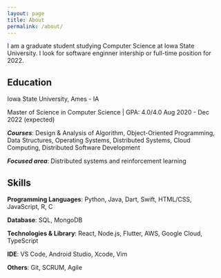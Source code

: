 ```yaml
---
layout: page
title: About
permalink: /about/
---
```


I am a graduate student studying Computer Science at Iowa State
University. I look for software enginner intership or full-time position for 2022.

## Education
Iowa State University, Ames - IA

Master of Science in Computer Science | GPA: 4.0/4.0                                Aug 2020 - Dec 2022 (expected)

***Courses***: Design & Analysis of Algorithm, Object-Oriented Programming, Data Structures, Operating Systems, Distributed Systems, Cloud Computing, Distributed Software Development

***Focused area***: Distributed systems and reinforcement learning

## Skills
**Programming Languages**: Python, Java, Dart, Swift, HTML/CSS, JavaScript, R, C

**Database**: SQL, MongoDB

**Technologies & Library**: React, Node.js, Flutter, AWS, Google Cloud, TypeScript

**IDE**: VS Code, Android Studio, Xcode, Vim

**Others**: Git, SCRUM, Agile


